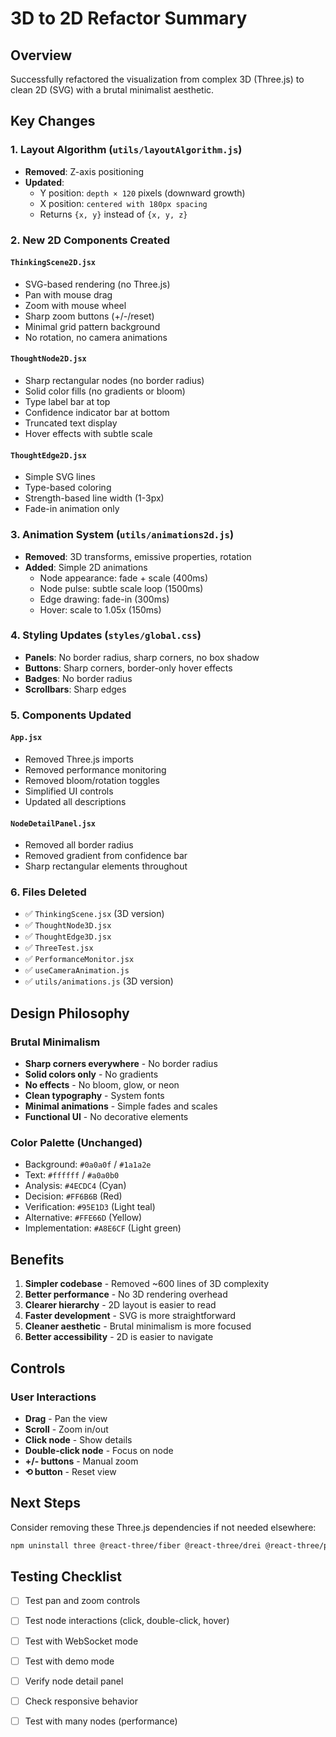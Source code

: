 # 3D to 2D Refactor Summary

## Overview
Successfully refactored the visualization from complex 3D (Three.js) to clean 2D (SVG) with a brutal minimalist aesthetic.

## Key Changes

### 1. Layout Algorithm (`utils/layoutAlgorithm.js`)
- **Removed**: Z-axis positioning
- **Updated**: 
  - Y position: `depth × 120` pixels (downward growth)
  - X position: `centered with 180px spacing`
  - Returns `{x, y}` instead of `{x, y, z}`

### 2. New 2D Components Created

#### `ThinkingScene2D.jsx`
- SVG-based rendering (no Three.js)
- Pan with mouse drag
- Zoom with mouse wheel
- Sharp zoom buttons (+/-/reset)
- Minimal grid pattern background
- No rotation, no camera animations

#### `ThoughtNode2D.jsx`
- Sharp rectangular nodes (no border radius)
- Solid color fills (no gradients or bloom)
- Type label bar at top
- Confidence indicator bar at bottom
- Truncated text display
- Hover effects with subtle scale

#### `ThoughtEdge2D.jsx`
- Simple SVG lines
- Type-based coloring
- Strength-based line width (1-3px)
- Fade-in animation only

### 3. Animation System (`utils/animations2d.js`)
- **Removed**: 3D transforms, emissive properties, rotation
- **Added**: Simple 2D animations
  - Node appearance: fade + scale (400ms)
  - Node pulse: subtle scale loop (1500ms)
  - Edge drawing: fade-in (300ms)
  - Hover: scale to 1.05x (150ms)

### 4. Styling Updates (`styles/global.css`)
- **Panels**: No border radius, sharp corners, no box shadow
- **Buttons**: Sharp corners, border-only hover effects
- **Badges**: No border radius
- **Scrollbars**: Sharp edges

### 5. Components Updated

#### `App.jsx`
- Removed Three.js imports
- Removed performance monitoring
- Removed bloom/rotation toggles
- Simplified UI controls
- Updated all descriptions

#### `NodeDetailPanel.jsx`
- Removed all border radius
- Removed gradient from confidence bar
- Sharp rectangular elements throughout

### 6. Files Deleted
- ✅ `ThinkingScene.jsx` (3D version)
- ✅ `ThoughtNode3D.jsx`
- ✅ `ThoughtEdge3D.jsx`
- ✅ `ThreeTest.jsx`
- ✅ `PerformanceMonitor.jsx`
- ✅ `useCameraAnimation.js`
- ✅ `utils/animations.js` (3D version)

## Design Philosophy

### Brutal Minimalism
- **Sharp corners everywhere** - No border radius
- **Solid colors only** - No gradients
- **No effects** - No bloom, glow, or neon
- **Clean typography** - System fonts
- **Minimal animations** - Simple fades and scales
- **Functional UI** - No decorative elements

### Color Palette (Unchanged)
- Background: `#0a0a0f` / `#1a1a2e`
- Text: `#ffffff` / `#a0a0b0`
- Analysis: `#4ECDC4` (Cyan)
- Decision: `#FF6B6B` (Red)
- Verification: `#95E1D3` (Light teal)
- Alternative: `#FFE66D` (Yellow)
- Implementation: `#A8E6CF` (Light green)

## Benefits

1. **Simpler codebase** - Removed ~600 lines of 3D complexity
2. **Better performance** - No 3D rendering overhead
3. **Clearer hierarchy** - 2D layout is easier to read
4. **Faster development** - SVG is more straightforward
5. **Cleaner aesthetic** - Brutal minimalism is more focused
6. **Better accessibility** - 2D is easier to navigate

## Controls

### User Interactions
- **Drag** - Pan the view
- **Scroll** - Zoom in/out
- **Click node** - Show details
- **Double-click node** - Focus on node
- **+/- buttons** - Manual zoom
- **⟲ button** - Reset view

## Next Steps

Consider removing these Three.js dependencies if not needed elsewhere:
```bash
npm uninstall three @react-three/fiber @react-three/drei @react-three/postprocessing
```

## Testing Checklist
- [ ] Test pan and zoom controls
- [ ] Test node interactions (click, double-click, hover)
- [ ] Test with WebSocket mode
- [ ] Test with demo mode
- [ ] Verify node detail panel
- [ ] Check responsive behavior
- [ ] Test with many nodes (performance)

